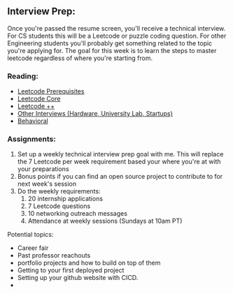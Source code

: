 ## Interview Prep:

Once you're passed the resume screen, you'll receive a technical interview. For CS students this will be a Leetcode or puzzle coding question. For other Engineering students you'll probably get something related to the topic you're applying for. The goal for this week is to learn the steps to master leetcode regardless of where you're starting from.

### Reading:
- [Leetcode Prerequisites](./content/Week_2/preleetcode.md)
- [Leetcode Core](./content/Week_2/leetcode.md)
- [Leetcode ++](./content/Week_2/leetcode++.md)
- [Other Interviews (Hardware, University Lab, Startups)](./content/Week_2/other_interviews.md)
- [Behavioral](./content/Week_2/behavioral.md)

### Assignments:
1. Set up a weekly technical interview prep goal with me. This will replace the 7 Leetcode per week requirement based your where you're at with your preparations
2. Bonus points if you can find an open source project to contribute to for next week's session
3. Do the weekly requirements:
   1. 20 internship applications
   2. 7 Leetcode questions
   3. 10 networking outreach messages
   4. Attendance at weekly sessions (Sundays at 10am PT)






Potential topics:



- Career fair
- Past professor reachouts
- portfolio projects and how to build on top of them
- Getting to your first deployed project
- Setting up your github website with CICD. 
- 